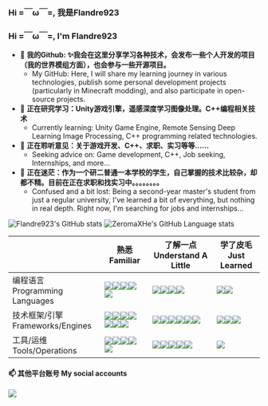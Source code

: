 ### Hi =￣ω￣=, 我是Flandre923
### Hi =￣ω￣=, I'm Flandre923

- 🔭 **我的Github: ✨我会在这里分享学习各种技术，会发布一些个人开发的项目（我的世界模组方面），也会参与一些开源项目。**
  - My GitHub: Here, I will share my learning journey in various technologies, publish some personal development projects (particularly in Minecraft modding), and also participate in open-source projects.
- 🌱 **正在研究学习：Unity游戏引擎，遥感深度学习图像处理。C++编程相关技术**
  - Currently learning: Unity Game Engine, Remote Sensing Deep Learning Image Processing, C++ programming related technologies.
- 👯 **正在聆听意见：关于游戏开发、C++、求职、实习等等……**
  - Seeking advice on: Game development, C++, Job seeking, Internships, and more...
- 🤔 **正在迷茫：作为一个研二普通一本学校的学生，自己掌握的技术比较杂，却都不精。目前在正在求职和找实习中。。。。。。。。**
  - Confused and a bit lost: Being a second-year master's student from just a regular university, I've learned a bit of everything, but nothing in real depth. Right now, I'm searching for jobs and internships...

![Flandre923's GitHub stats](https://github-readme-stats.vercel.app/api?username=Flandre923&show_icons=true&include_all_commits=true&line_height=21&locale=cn) ![ZeromaXHe's GitHub Language stats](https://github-readme-stats.vercel.app/api/top-langs?username=Flandre923&layout=compact&locale=cn&hide=HTML,JavaScript)

|                                    | 熟悉<br/>Familiar                                            | 了解一点<br/>Understand A Little                                 | 学了皮毛<br/> Just Learned                                  |
| ---------------------------------- | ------------------------------------------------------------ | ------------------------------------------------------------ | ------------------------------------------------------------ |
| 编程语言<br/>Programming Languages | <img src="https://img.shields.io/badge/-Java-darkred?style=flat-square&logo=Oracle"/><img src="https://img.shields.io/badge/-Scala-red?style=flat-square&logo=Scala"/><img src="https://img.shields.io/badge/-F%23-royalblue?style=flat-square&logo=F%23"/><img src="https://img.shields.io/badge/-C%23-darkviolet?style=flat-square&logo=dotnet"/><img src="https://img.shields.io/badge/-GDScript-lightblue?style=flat-square&logo=godotengine"/> | <img src="https://img.shields.io/badge/-Kotlin-purple?style=flat-square&logo=kotlin"/><img src="https://img.shields.io/badge/-Python3-blue?style=flat-square&logo=Python"/><img src="https://img.shields.io/badge/-C%2B%2B-darkorchid?style=flat-square&logo=cplusplus"/><img src="https://img.shields.io/badge/-Haskell-dimgray?style=flat-square&logo=Haskell"/> | <img src="https://img.shields.io/badge/-Shell-powderblue?style=flat-square&logo=PowerShell"/><img src="https://img.shields.io/badge/-JavaScript-yellow?style=flat-square&logo=JavaScript"/> |
| 技术框架/引擎<br/>Frameworks/Engines | <img src="https://img.shields.io/badge/-MySQL-cornflowerblue?style=flat-square&logo=MySQL"/><img src="https://img.shields.io/badge/-Redis-darkred?style=flat-square&logo=Redis"/><img src="https://img.shields.io/badge/-Spring-darkseagreen?style=flat-square&logo=Spring"/><img src="https://img.shields.io/badge/-Spring%20Boot-green?style=flat-square&logo=Spring%20Boot"/><img src="https://img.shields.io/badge/-Zookeeper-darkslategray?style=flat-square"/><img src="https://img.shields.io/badge/-Tomcat-yellow?style=flat-square&logo=Apache%20Tomcat"/><img src="https://img.shields.io/badge/-Godot-lightblue?style=flat-square&logo=godotengine"/> | <img src="https://img.shields.io/badge/-Kafka-grey?style=flat-square&logo=Apache%20Kafka"/><img src="https://img.shields.io/badge/-RabbitMQ-red?style=flat-square&logo=RabbitMQ"/><img src="https://img.shields.io/badge/-Mongo%20DB-seagreen?style=flat-square&logo=MongoDB"/><img src="https://img.shields.io/badge/-Spring%20Cloud%20Netflix-limegreen?style=flat-square&logo=Netflix"/><img src="https://img.shields.io/badge/-Spring%20Cloud%20Alibaba-mediumseagreen?style=flat-square&logo=Alibaba%20Cloud"/><img src="https://img.shields.io/badge/-Elasticsearch-skyblue?style=flat-square&logo=Elasticsearch"/> | <img src="https://img.shields.io/badge/-Unity-slategray?style=flat-square&logo=Unity"/><img src="https://img.shields.io/badge/-LibGDX-red?style=flat-square"/><img src="https://img.shields.io/badge/-FXGL-darkred?style=flat-square"/> |
| 工具/运维<br/> Tools/Operations      | <img src="https://img.shields.io/badge/-Maven-blue?style=flat-square&logo=Apache%20Maven"/><img src="https://img.shields.io/badge/-Git-red?style=flat-square&logo=Git"/><img src="https://img.shields.io/badge/-IntelliJ%20IDEA-blueviolet?style=flat-square&logo=IntelliJ%20IDEA"/><img src="https://img.shields.io/badge/-Rider-purple?style=flat-square&logo=Rider"/><img src="https://img.shields.io/badge/-Markdown-black?style=flat-square&logo=Markdown"/> | <img src="https://img.shields.io/badge/-LaTeX-teal?style=flat-square&logo=LaTeX"/><img src="https://img.shields.io/badge/-Jenkins-darkred?style=flat-square&logo=Jenkins"/><img src="https://img.shields.io/badge/-NginX-forestgreen?style=flat-square&logo=nginx"/><img src="https://img.shields.io/badge/-Docker-blue?style=flat-square&logo=Docker"/><img src="https://img.shields.io/badge/-Kubernetes-darkblue?style=flat-square&logo=Kubernetes"/> | <img src="https://img.shields.io/badge/-Gradle-darkgreen?style=flat-square&logo=Gradle"/> |


#### 📫 其他平台账号 My social accounts
<a href="https://space.bilibili.com/4550069">
  <img src="https://img.shields.io/badge/Bilibili-Flandre923%E8%A8%B8-lightblue?style=flat-square&logo=Bilibili"/>
</a>



<!--
**ZeromaXHe/ZeromaXHe** is a ✨ _special_ ✨ repository because its `README.md` (this file) appears on your GitHub profile.

Here are some ideas to get you started:

- 🔭 I’m currently working on ...
- 🌱 I’m currently learning ...
- 👯 I’m looking to collaborate on ...
- 🤔 I’m looking for help with ...
- 💬 Ask me about ...
- 📫 How to reach me: ...
- 😄 Pronouns: ...
- ⚡ Fun fact: ...
-->
